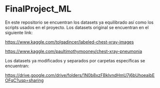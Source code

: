 # FinalProject_ML
En este repositorio se encuentran los datasets ya equilibrado así como los scripts usados en el proyecto.
Los datasets original se encuentran en el siguiente link:

https://www.kaggle.com/tolgadincer/labeled-chest-xray-images

https://www.kaggle.com/paultimothymooney/chest-xray-pneumonia

Los datasets ya modificados y separados por carpetas específicas se encuentran:

https://drive.google.com/drive/folders/1N0b8xzFBklvndHmU7j6bUhoeaibEOFqC?usp=sharing
